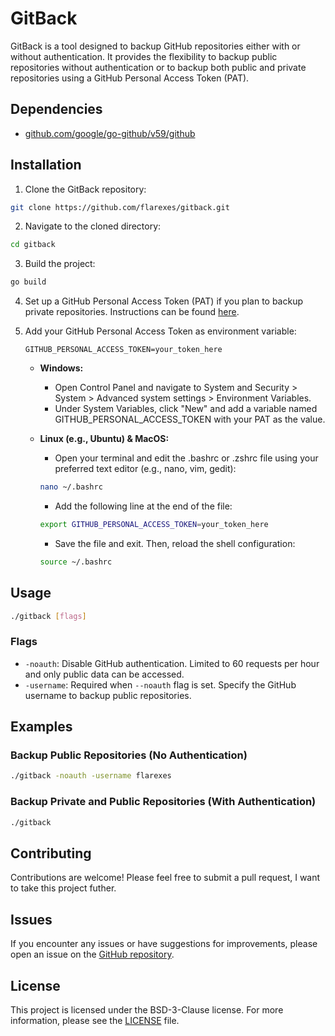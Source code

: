 # GitBack

GitBack is a tool designed to backup GitHub repositories either with or without authentication. It provides the flexibility to backup public repositories without authentication or to backup both public and private repositories using a GitHub Personal Access Token (PAT).

## Dependencies

- [github.com/google/go-github/v59/github](https://pkg.go.dev/github.com/google/go-github/v59/github)

## Installation

1. Clone the GitBack repository:

```bash
git clone https://github.com/flarexes/gitback.git
```

2. Navigate to the cloned directory:

```bash
cd gitback
```

3. Build the project:

```bash
go build
```

4. Set up a GitHub Personal Access Token (PAT) if you plan to backup private repositories. Instructions can be found [here](https://docs.github.com/en/authentication/keeping-your-account-and-data-secure/creating-a-personal-access-token).

5. Add your GitHub Personal Access Token as environment variable:

    ```
    GITHUB_PERSONAL_ACCESS_TOKEN=your_token_here
    ```

    - **Windows:**

        - Open Control Panel and navigate to System and Security > System > Advanced system settings > Environment Variables.
        - Under System Variables, click "New" and add a variable named GITHUB_PERSONAL_ACCESS_TOKEN with your PAT as the value.

    - **Linux (e.g., Ubuntu) & MacOS:**

        - Open your terminal and edit the .bashrc or .zshrc file using your preferred text editor (e.g., nano, vim, gedit):

        ```bash
        nano ~/.bashrc
        ```

        - Add the following line at the end of the file:

        ```bash
        export GITHUB_PERSONAL_ACCESS_TOKEN=your_token_here
        ```

        - Save the file and exit. Then, reload the shell configuration:

        ```bash
        source ~/.bashrc
        ```

## Usage

```bash
./gitback [flags]
```

### Flags

- `-noauth`: Disable GitHub authentication. Limited to 60 requests per hour and only public data can be accessed.
- `-username`: Required when `--noauth` flag is set. Specify the GitHub username to backup public repositories.

## Examples

### Backup Public Repositories (No Authentication)

```bash
./gitback -noauth -username flarexes
```

### Backup Private and Public Repositories (With Authentication)

```bash
./gitback
```

## Contributing

Contributions are welcome! Please feel free to submit a pull request, I want to take this project futher.

## Issues

If you encounter any issues or have suggestions for improvements, please open an issue on the [GitHub repository](https://github.com/flarexes/gitback/issues).


## License

This project is licensed under the BSD-3-Clause license. For more information, please see the [LICENSE](LICENSE) file.
